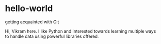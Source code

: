 # hello-world
getting acquainted with Git

Hi, Vikram here.
I like Python and interested towards learning multiple ways to handle data using powerful libraries offered.
